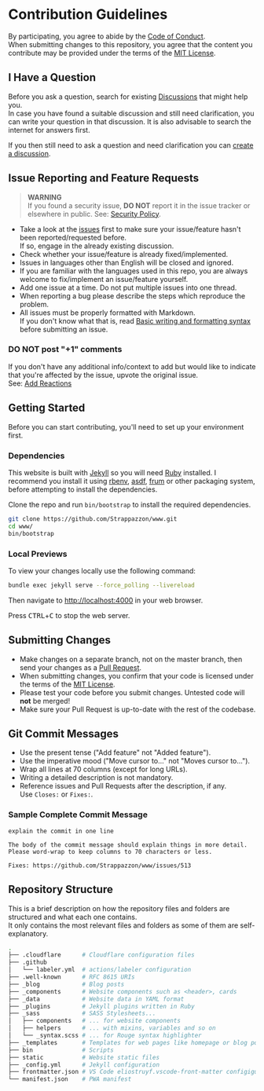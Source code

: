 # Contribution Guidelines

By participating, you agree to abide by the [Code of Conduct](https://github.com/Strappazzon/.github/blob/-/CODE_OF_CONDUCT.md).  
When submitting changes to this repository, you agree that the content you contribute may be provided under the terms of the [MIT License](https://opensource.org/licenses/MIT).

## I Have a Question

Before you ask a question, search for existing [Discussions](https://github.com/Strappazzon/www/discussions/categories/questions) that might help you.  
In case you have found a suitable discussion and still need clarification, you can write your question in that discussion. It is also advisable to search the internet for answers first.

If you then still need to ask a question and need clarification you can [create a discussion](https://github.com/Strappazzon/www/discussions/new?category=questions).

## Issue Reporting and Feature Requests

> **WARNING**  
> If you found a security issue, **DO NOT** report it in the issue tracker or elsewhere in public. See: [Security Policy](https://github.com/Strappazzon/.github/blob/-/SECURITY.md).

* Take a look at the [issues](https://github.com/Strappazzon/www/issues) first to make sure your issue/feature hasn't been reported/requested before.  
  If so, engage in the already existing discussion.
* Check whether your issue/feature is already fixed/implemented.
* Issues in languages other than English will be closed and ignored.
* If you are familiar with the languages used in this repo, you are always welcome to fix/implement an issue/feature yourself.
* Add one issue at a time. Do not put multiple issues into one thread.
* When reporting a bug please describe the steps which reproduce the problem.
* All issues must be properly formatted with Markdown.  
  If you don't know what that is, read [Basic writing and formatting syntax](https://docs.github.com/en/get-started/writing-on-github/getting-started-with-writing-and-formatting-on-github/basic-writing-and-formatting-syntax) before submitting an issue.

### DO NOT post "+1" comments

If you don't have any additional info/context to add but would like to indicate that you're affected by the issue, upvote the original issue.  
See: [Add Reactions](https://github.blog/2016-03-10-add-reactions-to-pull-requests-issues-and-comments/)

## Getting Started

Before you can start contributing, you'll need to set up your environment first.

### Dependencies

This website is built with [Jekyll](https://jekyllrb.com/) so you will need [Ruby](https://www.ruby-lang.org) installed. I recommend you install it using [rbenv](https://github.com/rbenv/rbenv), [asdf](https://github.com/asdf-vm/asdf), [frum](https://github.com/TaKO8Ki/frum) or other packaging system, before attempting to install the dependencies.

Clone the repo and run `bin/bootstrap` to install the required dependencies.

```sh
git clone https://github.com/Strappazzon/www.git
cd www/
bin/bootstrap
```

### Local Previews

To view your changes locally use the following command:

```sh
bundle exec jekyll serve --force_polling --livereload
```

Then navigate to <http://localhost:4000> in your web browser.

Press <kbd>CTRL</kbd>+<kbd>C</kbd> to stop the web server.

## Submitting Changes

* Make changes on a separate branch, not on the master branch, then send your changes as a [Pull Request](https://docs.github.com/en/pull-requests/collaborating-with-pull-requests/proposing-changes-to-your-work-with-pull-requests/about-pull-requests).
* When submitting changes, you confirm that your code is licensed under the terms of the [MIT License](https://opensource.org/licenses/MIT).
* Please test your code before you submit changes. Untested code will **not** be merged!
* Make sure your Pull Request is up-to-date with the rest of the codebase.

## Git Commit Messages

* Use the present tense ("Add feature" not "Added feature").
* Use the imperative mood ("Move cursor to..." not "Moves cursor to...").
* Wrap all lines at 70 columns (except for long URLs).
* Writing a detailed description is not mandatory.
* Reference issues and Pull Requests after the description, if any.  
  Use `Closes:` or `Fixes:`.

### Sample Complete Commit Message

```plaintext
explain the commit in one line

The body of the commit message should explain things in more detail.
Please word-wrap to keep columns to 70 characters or less.

Fixes: https://github.com/Strappazzon/www/issues/513
```

## Repository Structure

This is a brief description on how the repository files and folders are structured and what each one contains.  
It only contains the most relevant files and folders as some of them are self-explanatory.

```sh
.
├── .cloudflare      # Cloudflare configuration files
├── .github
│   └── labeler.yml  # actions/labeler configuration
├── .well-known      # RFC 8615 URIs
├── _blog            # Blog posts
├── _components      # Website components such as <header>, cards
├── _data            # Website data in YAML format
├── _plugins         # Jekyll plugins written in Ruby
├── _sass            # SASS Stylesheets...
│   ├── components   # ... for website components
│   ├── helpers      # ... with mixins, variables and so on
│   └── _syntax.scss # ... for Rouge syntax highlighter
├── _templates       # Templates for web pages like homepage or blog posts
├── bin              # Scripts
├── static           # Website static files
├── _config.yml      # Jekyll configuration
├── frontmatter.json # VS Code eliostruyf.vscode-front-matter configiguration
└── manifest.json    # PWA manifest
```
